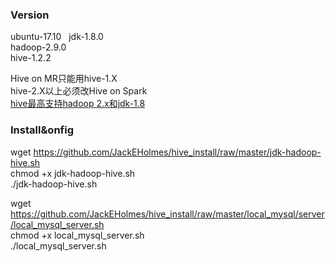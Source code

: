 ### Version

ubuntu-17.10  
jdk-1.8.0  
hadoop-2.9.0  
hive-1.2.2  

Hive on MR只能用hive-1.X  
hive-2.X以上必须改Hive on Spark
<br/>[hive最高支持hadoop 2.x和jdk-1.8](https://github.com/apache/hive)</br>


### Install&onfig

wget https://github.com/JackEHolmes/hive_install/raw/master/jdk-hadoop-hive.sh  
chmod +x jdk-hadoop-hive.sh  
./jdk-hadoop-hive.sh  

wget https://github.com/JackEHolmes/hive_install/raw/master/local_mysql/server/local_mysql_server.sh  
chmod +x local_mysql_server.sh  
./local_mysql_server.sh  
